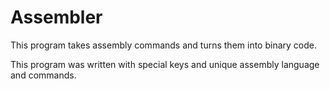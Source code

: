 # Assembler

This program takes assembly commands and turns them into binary code.

This program was written with special keys and unique assembly language and commands.
